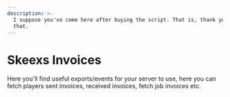 ```yaml
---
description: >-
  I suppose you've come here after buying the script. That is, thank you for
  that.
---
```


# Skeexs Invoices

Here you'll find useful exports/events for your server to use, here you can fetch players sent invoices, received invoices, fetch job invoices etc.&#x20;

